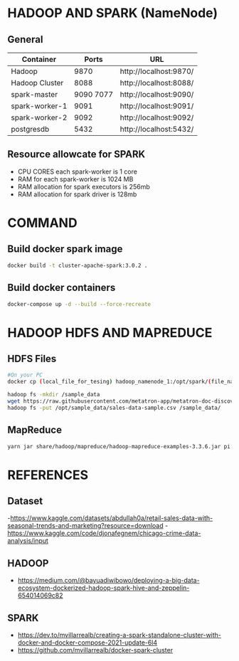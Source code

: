 # HADOOP AND SPARK (NameNode)

## General
Container|Ports|URL
---|---|---
Hadoop|9870|http://localhost:9870/
Hadoop Cluster|8088|http://localhost:8088/
spark-master|9090 7077|http://localhost:9090/
spark-worker-1|9091|http://localhost:9091/
spark-worker-2|9092|http://localhost:9092/
postgresdb|5432|http://localhost:5432/

## Resource allowcate for SPARK
- CPU CORES each spark-worker is 1 core
- RAM for each spark-worker is 1024 MB
- RAM allocation for spark executors is 256mb
- RAM allocation for spark driver is 128mb

# COMMAND
## Build docker spark image
```sh
docker build -t cluster-apache-spark:3.0.2 .
```

## Build docker containers

```sh
docker-compose up -d --build --force-recreate
```


# HADOOP HDFS AND MAPREDUCE
## HDFS Files
```sh
#On your PC
docker cp (local_file_for_tesing) hadoop_namenode_1:/opt/spark/(file_name_on_hadoop)
```
```sh
hadoop fs -mkdir /sample_data
wget https://raw.githubusercontent.com/metatron-app/metatron-doc-discovery/master/_static/data/sales-data-sample.csv
hadoop fs -put /opt/sample_data/sales-data-sample.csv /sample_data/
```

## MapReduce
```sh
yarn jar share/hadoop/mapreduce/hadoop-mapreduce-examples-3.3.6.jar pi 10 15
```

# REFERENCES
## Dataset
-https://www.kaggle.com/datasets/abdullah0a/retail-sales-data-with-seasonal-trends-and-marketing?resource=download
-https://www.kaggle.com/code/djonafegnem/chicago-crime-data-analysis/input

## HADOOP 
- https://medium.com/@bayuadiwibowo/deploying-a-big-data-ecosystem-dockerized-hadoop-spark-hive-and-zeppelin-654014069c82

## SPARK
- https://dev.to/mvillarrealb/creating-a-spark-standalone-cluster-with-docker-and-docker-compose-2021-update-6l4
- https://github.com/mvillarrealb/docker-spark-cluster